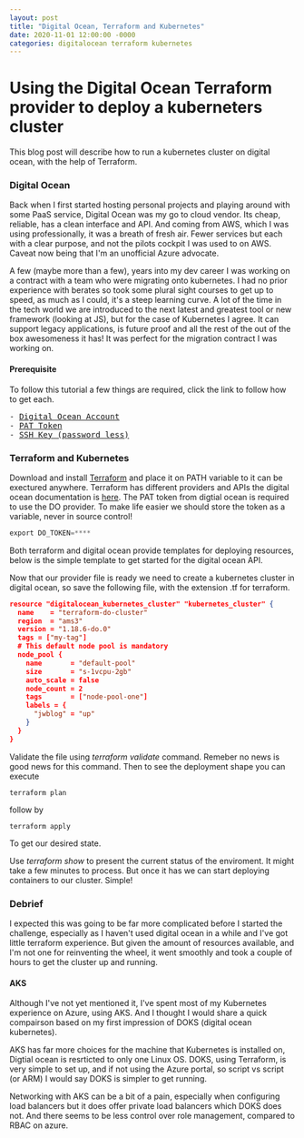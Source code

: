 ```yaml
---
layout: post
title: "Digital Ocean, Terraform and Kubernetes"
date: 2020-11-01 12:00:00 -0000
categories: digitalocean terraform kubernetes
---
```

<h1>Using the Digital Ocean Terraform provider to deploy a kuberneters cluster</h1> 

This blog post will describe how to run a kubernetes cluster on digital ocean, with the help of Terraform.  

<h3>Digital Ocean</h3>
Back when I first started hosting personal projects and playing around with some PaaS service, Digital Ocean was my go to cloud vendor. Its cheap, reliable, has a clean interface and API. And coming from AWS, which I was using professionally, it was a breath of fresh air. Fewer services but each with a clear purpose, and not the pilots cockpit I was used to on AWS. Caveat now being that I'm an unofficial Azure advocate.

A few (maybe more than a few), years into my dev career I was working on a contract with a team who were migrating onto kubernetes. I had no prior experience with berates so took some plural sight courses to get up to speed, as much as I could, it's a steep learning curve. A lot of the time in the tech world we are introduced to the next latest and greatest tool or new framework (looking at JS), but for the case of Kubernetes I agree. It can support legacy applications, is future proof and all the rest of the out of the box awesomeness it has! It was perfect for the migration contract I was working on.

<h4>Prerequisite</h4>
To follow this tutorial a few things are required, click the link to follow how to get each.
<div class="highlight"><pre class="highlight">
<span class="p">-</span> <a href="https://www.digitalocean.com/">Digital Ocean Account</a> 
<span class="p">-</span> <a href="https://www.digitalocean.com/docs/apis-clis/api/create-personal-access-token/">PAT Token</a> 
<span class="p">-</span> <a href="https://www.digitalocean.com/docs/droplets/how-to/connect-with-ssh/">SSH Key (password less)</a> 
</pre></div>

<h3>Terraform and Kubernetes</h3>
Download and install <a href="https://www.terraform.io/downloads.html"> Terraform</a> and place it on PATH variable to it can be exectured anywhere. Terraform has different providers and APIs the digital ocean documentation is <a href="https://registry.terraform.io/providers/digitalocean/digitalocean/latest/docs">here</a>. The PAT token from digtial ocean is required to use the DO provider. To make life easier we should store the token as a variable, never in source control! 

```powershell
export DO_TOKEN=****
```

Both terraform and digital ocean provide templates for deploying resources, below is the simple template to get started for the digital ocean API.

<script src="https://gist.github.com/dixneuf19/808ec11f9251ab9328d65c21848b28a2.js"></script>

Now that our provider file is ready  we need to create a kubernetes cluster in digital ocean, so save the following file, with the extension .tf for terraform. 

```json 
resource "digitalocean_kubernetes_cluster" "kubernetes_cluster" {
  name    = "terraform-do-cluster"
  region  = "ams3"
  version = "1.18.6-do.0"
  tags = ["my-tag"]
  # This default node pool is mandatory
  node_pool {
    name       = "default-pool"
    size       = "s-1vcpu-2gb"
    auto_scale = false
    node_count = 2
    tags       = ["node-pool-one"]
    labels = {
      "jwblog" = "up"
    }
  }
}
```
Validate the file using <i>terraform validate</i> command. Remeber no news is good news for this command.
Then to see the deployment shape you can execute 
```
terraform plan 
```
follow by 
```
terraform apply
```
To get our desired state.

Use <i>terraform show</i> to present the current status of the enviroment. It might take a few minutes to process. But once it has we can start deploying containers to our cluster. Simple!

<h3>Debrief</h3>
I expected this was going to be far more complicated before I started the challenge, especially as I haven't used digital ocean in a while and I've got little terraform experience. But given the amount of resources available, and I'm not one for reinventing the wheel, it went smoothly and took a couple of hours to get the cluster up and running.

<h4>AKS</h4>
Although I've not yet mentioned it, I've spent most of my Kubernetes experience on Azure, using AKS. And I thought I would share a quick compairson based on my first impression of DOKS (digital ocean kubernetes).

AKS has far more choices for the machine that Kubernetes is installed on, Digtial ocean is resrticted to only one Linux OS. 
DOKS, using Terraform, is very simple to set up, and if not using the Azure portal, so script vs script (or ARM) I would say DOKS is simpler to get running.

Networking with AKS can be a bit of a pain, especially when configuring load balancers but it does offer private load balancers which DOKS does not. And there seems to be less control over role management, compared to RBAC on azure. 